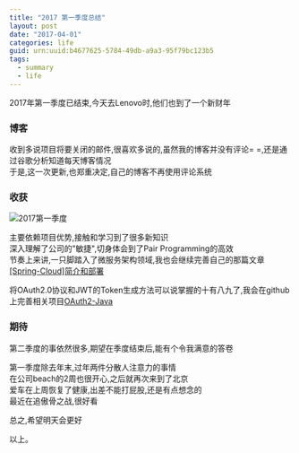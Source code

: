 ```yaml
---
title: "2017 第一季度总结"
layout: post
date: "2017-04-01"
categories: life
guid: urn:uuid:b4677625-5784-49db-a9a3-95f79bc123b5
tags:
  - summary
  - life
---
```


2017年第一季度已结束,今天去Lenovo时,他们也到了一个新财年      

### 博客  

收到多说项目将要关闭的邮件,很喜欢多说的,虽然我的博客并没有评论= =,还是通过谷歌分析知道每天博客情况  
于是,这一次更新,也郑重决定,自己的博客不再使用评论系统  

### 收获 

![2017第一季度](/media/img/2017Part1.png)

主要依赖项目优势,接触和学习到了很多新知识  
深入理解了公司的"敏捷",切身体会到了Pair Programming的高效  
节奏上来讲,一只脚踏入了微服务架构领域,我也会继续完善自己的那篇文章[[Spring-Cloud]简介和部署](http://homuralovelive.com/sddtc/tech/2017/03/15/something-about-spring-cloud.html)  

将OAuth2.0协议和JWT的Token生成方法可以说掌握的十有八九了,我会在github上完善相关项目[OAuth2-Java](https://github.com/universe-white-chief)

### 期待
第二季度的事依然很多,期望在季度结束后,能有个令我满意的答卷  

第一季度除去年末,过年两件分散人注意力的事情  
在公司beach的2周也很开心,之后就再次来到了北京  
爱车在上周恢复了健康,出差不能打屁股,还是有点想念的  
最近在追傲骨之战,很好看  

总之,希望明天会更好  

以上。





